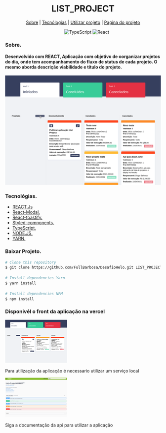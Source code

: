 <div>
  <h1 align="center">LIST_PROJECT</h1>
  
  <div align="center">

  <a href="#sobre">Sobre</a> 
    |
  <a href="#tecnologias">Tecnólogias</a>
    |
  <a href="#dependencias">Utilizar projeto</a>
    |
  <a href="#Projeto">Pagina do projeto</a>

  </div>
</div>

<div >
<ul align="center">
  <img src="https://img.shields.io/badge/TypeScript-007ACC?style=for-the-badge&logo=typescript&logoColor=white"
        alt="TypeScript">
  <img src="https://img.shields.io/badge/React-20232A?style=for-the-badge&logo=react&logoColor=61DAFB" alt="React">
</ul>

</div>


<div>
  <h3>Sobre.</h3>
  <h4 id="sobre">
  <b>Desenvolvido com REACT,</b>
    Aplicação com objetivo de oorganizar projetos do dia, onde tem acompanhamento do fluxo de status de cada projeto. O mesmo aborda descrição viabilidade e titulo do projeto.</h4>

  <img src="./src/assets/img/../../assets_document_md/img/Peek%202021-04-22%2011-08.gif" alt="Gif">
</div>


<div id="tecnologias">
  <h3>Tecnológias.</h3>
  <ul>
    <li>
      <a href="https://pt-br.reactjs.org/docs/getting-started.html">REACT.Js
      </a>
    </li>
    <li>
      <a href="https://github.com/reactjs/react-modal">
        React-Modal.
      </a>
    </li>
    <li>
      <a href="https://fkhadra.github.io/react-toastify/introduction">
        React-toastify.
      </a>
    </li>
    <li>
      <a href="https://github.com/styled-components/styled-components">    
        Styled-components.
      </a>
    </li>
    <li>
      <a href="https://www.typescriptlang.org/">
        TypeScript.
      </a>
    </li>
    <li>
      <a href="https://nodejs.org/pt-br/docs/">
        NODE.JS.
      </a>
    </li>
    <li>
      <a href="https://classic.yarnpkg.com/en/docs/">
        YARN.
      </a>
    </li>
  </ul>
  
</div>

<div id="dependencias">

<h3>Baixar Projeto.</h3>  

```bash
# Clone this repository
$ git clone https://github.com/FullBarbosa/DesafioHelo.git LIST_PROJECT

# Install dependencies Yarn
$ yarn install

# Install dependencies NPM
$ npm install 
```
</div>
 <div id="dependencias">
 <h3>Disponivél o front da aplicação na vercel</h3>  
    <a href="https://desafio-helo.vercel.app/">
    <img width="200px" src="src/assets_document_md/img/list_project.png" alt="Imagem de pagina web">
    </a>

<p>Para utilização da aplicação é necessario utilizar um serviço local</p>
    <a href="https://github.com/FullBarbosa/FullBarbosa-BackEndApiProjectHeloo">
    <img width="200px" src="src/assets_document_md/img/api_list.png" alt="da api">
    </a>
    <p>Siga a documentação da api para utilizar a aplicação</p>
</div>

